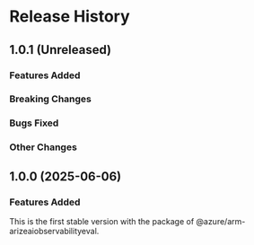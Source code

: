 # Release History

## 1.0.1 (Unreleased)

### Features Added

### Breaking Changes

### Bugs Fixed

### Other Changes

## 1.0.0 (2025-06-06)

### Features Added

This is the first stable version with the package of @azure/arm-arizeaiobservabilityeval.
